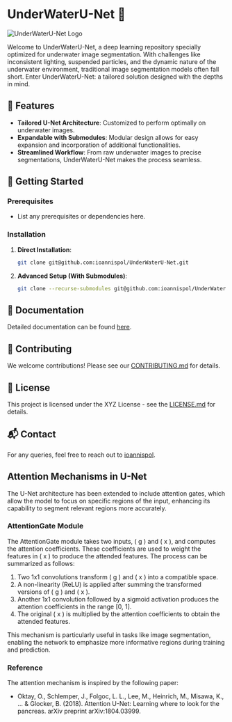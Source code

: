 # UnderWaterU-Net 🌊

![UnderWaterU-Net Logo](path_to_my_logo.png) 
<!-- Replace with a logo in the path here. -->

Welcome to UnderWaterU-Net, a deep learning repository specially optimized for underwater image segmentation. With challenges like inconsistent lighting, suspended particles, and the dynamic nature of the underwater environment, traditional image segmentation models often fall short. Enter UnderWaterU-Net: a tailored solution designed with the depths in mind.

## 🌟 Features

- **Tailored U-Net Architecture**: Customized to perform optimally on underwater images.
- **Expandable with Submodules**: Modular design allows for easy expansion and incorporation of additional functionalities.
- **Streamlined Workflow**: From raw underwater images to precise segmentations, UnderWaterU-Net makes the process seamless.


## 🚀 Getting Started

### Prerequisites

- List any prerequisites or dependencies here.

### Installation

1. **Direct Installation**:
   ```bash
   git clone git@github.com:ioannispol/UnderWaterU-Net.git
   ```

2. **Advanced Setup (With Submodules)**:
   ```bash
   git clone --recurse-submodules git@github.com:ioannispol/UnderWaterU-Net.git
   ```

## 📖 Documentation

Detailed documentation can be found [here](link_to_your_documentation). 
<!-- Replace with a link to your documentation if you have it. -->

## 🤝 Contributing

We welcome contributions! Please see our [CONTRIBUTING.md](link_to_contributing_guide) for details. 
<!-- Replace with a link to your contributing guide if you have it. -->

## 📜 License

This project is licensed under the XYZ License - see the [LICENSE.md](link_to_license) for details. 
<!-- Replace with a link to your license file and mention the type of license you're using. -->

## 📬 Contact

For any queries, feel free to reach out to [ioannispol](mailto:your_email@example.com). 
<!-- Replace with your email or contact details. -->

## Attention Mechanisms in U-Net

The U-Net architecture has been extended to include attention gates, which allow the model to focus on specific regions of the input, enhancing its capability to segment relevant regions more accurately.

### AttentionGate Module

The AttentionGate module takes two inputs, \( g \) and \( x \), and computes the attention coefficients. These coefficients are used to weight the features in \( x \) to produce the attended features. The process can be summarized as follows:

1. Two 1x1 convolutions transform \( g \) and \( x \) into a compatible space.
2. A non-linearity (ReLU) is applied after summing the transformed versions of \( g \) and \( x \).
3. Another 1x1 convolution followed by a sigmoid activation produces the attention coefficients in the range [0, 1].
4. The original \( x \) is multiplied by the attention coefficients to obtain the attended features.

This mechanism is particularly useful in tasks like image segmentation, enabling the network to emphasize more informative regions during training and prediction.

### Reference

The attention mechanism is inspired by the following paper:
- Oktay, O., Schlemper, J., Folgoc, L. L., Lee, M., Heinrich, M., Misawa, K., ... & Glocker, B. (2018). Attention U-Net: Learning where to look for the pancreas. arXiv preprint arXiv:1804.03999.


